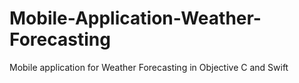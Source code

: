 # Mobile-Application-Weather-Forecasting
Mobile application for Weather Forecasting in Objective C and Swift
